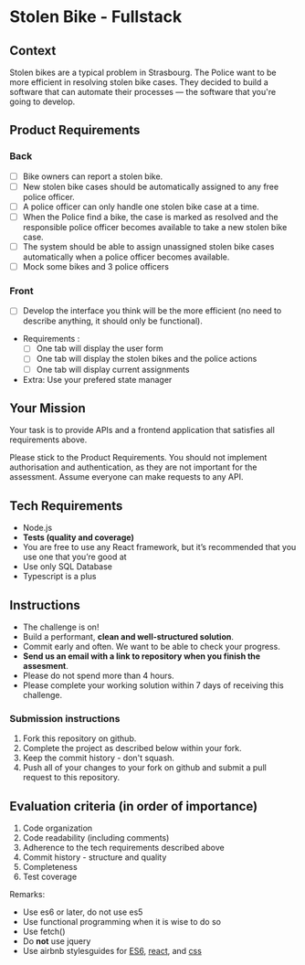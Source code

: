 # Stolen Bike - Fullstack

## Context
Stolen bikes are a typical problem in Strasbourg. The Police want to be more efficient in resolving stolen bike cases. They decided to build a software that can automate their processes — the software that you're going to develop.

## Product Requirements
### Back
- [ ] Bike owners can report a stolen bike.
- [ ] New stolen bike cases should be automatically assigned to any free police officer.
- [ ] A police officer can only handle one stolen bike case at a time.
- [ ] When the Police find a bike, the case is marked as resolved and the responsible police officer becomes available to take a new stolen bike case.
- [ ] The system should be able to assign unassigned stolen bike cases automatically when a police officer becomes available.
- [ ] Mock some bikes and 3 police officers

### Front
- [ ] Develop the interface you think will be the more efficient (no need to describe anything, it should only be functional).
- Requirements :
    - [ ] One tab will display the user form
    - [ ] One tab will display the stolen bikes and the police actions
    - [ ] One tab will display current assignments
- Extra: Use your prefered state manager

## Your Mission
Your task is to provide APIs and a frontend application that satisfies all requirements above.

Please stick to the Product Requirements. You should not implement authorisation and authentication, as they are not important for the assessment. Assume everyone can make requests to any API.

## Tech Requirements
- Node.js
- **Tests (quality and coverage)**
- You are free to use any React framework, but it’s recommended that you use one that you’re good at
- Use only SQL Database
- Typescript is a plus

## Instructions
- The challenge is on!
- Build a performant, **clean and well-structured solution**.
- Commit early and often. We want to be able to check your progress.
- **Send us an email with a link to repository when you finish the assesment**.
- Please do not spend more than 4 hours.
- Please complete your working solution within 7 days of receiving this challenge.

### Submission instructions
1. Fork this repository on github.
2. Complete the project as described below within your fork.
3. Keep the commit history - don't squash.
4. Push all of your changes to your fork on github and submit a pull request to this repository.

## Evaluation criteria (in order of importance)
1. Code organization
2. Code readability (including comments)
3. Adherence to the tech requirements described above
4. Commit history - structure and quality
5. Completeness
6. Test coverage

Remarks:
+ Use es6 or later, do not use es5
+ Use functional programming when it is wise to do so
+ Use fetch()
+ Do **not** use jquery
+ Use airbnb stylesguides for [ES6](https://github.com/airbnb/javascript),
[react](https://github.com/airbnb/javascript/tree/master/react), and [css](https://github.com/airbnb/css)